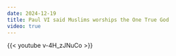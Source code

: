 ```yaml
---
date: 2024-12-19
title: Paul VI said Muslims worships the One True God
video: true
---
```



{{< youtube v-4H_zJNuCo >}}
